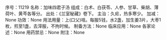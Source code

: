 序号：11219
名称：加味四君子汤
组成：白术、白茯苓、人参、甘草、柴胡、薄荷叶、黄芩各等分。
出处：《兰室秘藏》卷下。
主治：久疟，热多寒少。
加减：None
功效：None
用法用量：上(口父)咀。每服5钱，水2盏，加生姜3片，大枣1枚，煎至1盏，去滓服，不拘时候。
制备方法：None
临床应用：None
各家论述：None
用药禁忌：None
附注：None
